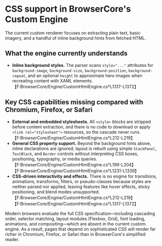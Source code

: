 # CSS support in BrowserCore's Custom Engine

The current custom renderer focuses on extracting plain text, basic imagery, and a handful of inline background hints from fetched HTML.

## What the engine currently understands
- **Inline background styles.** The parser scans `style="..."` attributes for `background-image`, `background-size`, `background-position`, `background-repeat`, and an optional `height` to approximate hero images when recreating content with XAML elements.【F:BrowserCore/Engine/CustomHtmlEngine.cs†L1317-L1372】

## Key CSS capabilities missing compared with Chromium, Firefox, or Safari
- **External and embedded stylesheets.** All `<style>` blocks are stripped before content extraction, and there is no code to download or apply `<link rel="stylesheet">` resources, so the cascade never runs.【F:BrowserCore/Engine/CustomHtmlEngine.cs†L212-L219】
- **General CSS property support.** Beyond the background hints above, inline declarations are ignored; layout is rebuilt using simple `StackPanel`, `TextBlock`, and `Border` controls without interpreting CSS boxes, positioning, typography, or media queries.【F:BrowserCore/Engine/CustomHtmlEngine.cs†L199-L204】【F:BrowserCore/Engine/CustomHtmlEngine.cs†L1231-L1339】
- **CSS-driven interactivity and effects.** There is no engine for transitions, animations, transforms, filters, or pseudo-classes because styles are neither parsed nor applied, leaving features like hover effects, sticky positioning, and blend modes unsupported.【F:BrowserCore/Engine/CustomHtmlEngine.cs†L212-L219】【F:BrowserCore/Engine/CustomHtmlEngine.cs†L1317-L1372】

Modern browsers evaluate the full CSS specification—including cascading order, selector matching, layout modules (Flexbox, Grid), font loading, animations, and compositing—which are absent in the current custom engine. As a result, pages that depend on sophisticated CSS will render far richer in Chromium, Firefox, or Safari than in BrowserCore's simplified reader.
